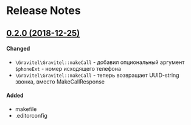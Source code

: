 # Release Notes

## [0.2.0 (2018-12-25)](https://github.com/maxim-oleinik/gravitel/compare/0.1.0...0.2.0)

#### Changed
- `\Gravitel\Gravitel::makeCall` - добавил опциональный аргумент `$phoneExt` - номер исходящего телефона
- `\Gravitel\Gravitel::makeCall` - теперь возвращает UUID-string звонка, вместо MakeCallResponse

#### Added
- makefile
- .editorconfig
